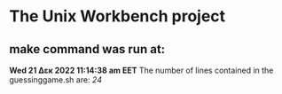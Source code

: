 # The Unix Workbench project
## make command was run at:
**Wed 21 Δεκ 2022 11:14:38 am EET**
The number of lines contained in the guessinggame.sh are:
*24*


